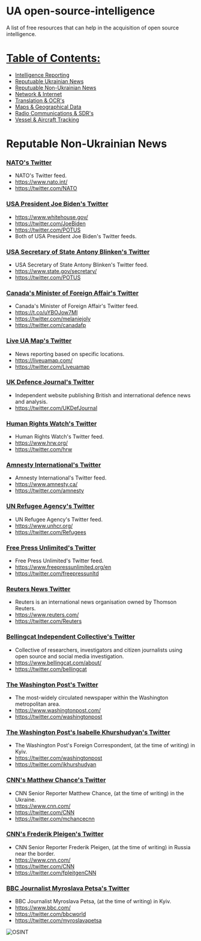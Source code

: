 # UA open-source-intelligence
A list of free resources that can help in the acquisition of open source intelligence.

# [Table of Contents:](/README.md)
* [Intelligence Reporting](/README.md)
* [Reputuable Ukrainian News](/reputable-ukrainian-news.md)
* [Reputuable Non-Ukrainian News](/reputable-non-ukrainian-news.md)
* [Network & Internet](/network-internet.md)
* [Translation & OCR's](/translation-ocr.md)
* [Maps & Geographical Data](/maps-geographical-data.md)
* [Radio Communications & SDR's](/radio-communications.md)
* [Vessel & Aircraft Tracking](/vessel-aircraft-tracking.md)

# Reputable Non-Ukrainian News

### [NATO's Twitter](https://mobile.twitter.com/NATO)
* NATO's Twitter feed.
* https://www.nato.int/
* https://twitter.com/NATO

### [USA President Joe Biden's Twitter](https://mobile.twitter.com/JoeBiden)
* https://www.whitehouse.gov/
* https://twitter.com/JoeBiden
* https://twitter.com/POTUS
* Both of USA President Joe Biden's Twitter feeds.

### [USA Secretary of State Antony Blinken's Twitter](https://mobile.twitter.com/POTUS)
* USA Secretary of State Antony Blinken's Twitter feed.
* https://www.state.gov/secretary/
* https://twitter.com/POTUS

### [Canada's Minister of Foreign Affair's Twitter](https://twitter.com/melaniejoly?lang=en)
* Canada's Minister of Foreign Affair's Twitter feed.
* https://t.co/uYBOJow7MI
* https://twitter.com/melaniejoly
* https://twitter.com/canadafp

### [Live UA Map's Twitter](https://twitter.com/Liveuamap)
* News reporting based on specific locations.
* https://liveuamap.com/
* https://twitter.com/Liveuamap

### [UK Defence Journal's Twitter](https://twitter.com/UKDefJournal)
* Independent website publishing British and international defence news and analysis.
* https://twitter.com/UKDefJournal

### [Human Rights Watch's Twitter](https://twitter.com/hrw)
* Human Rights Watch's Twitter feed.
* https://www.hrw.org/
* https://twitter.com/hrw

### [Amnesty International's Twitter](https://twitter.com/amnesty)
* Amnesty International's Twitter feed.
* https://www.amnesty.ca/
* https://twitter.com/amnesty

### [UN Refugee Agency's Twitter](https://twitter.com/Refugees)
* UN Refugee Agency's Twitter feed.
* https://www.unhcr.org/
* https://twitter.com/Refugees

### [Free Press Unlimited's Twitter](https://twitter.com/freepressunltd)
* Free Press Unlimited's Twitter feed.
* https://www.freepressunlimited.org/en
* https://twitter.com/freepressunltd

### [Reuters News Twitter](https://www.reuters.com/)
* Reuters is an international news organisation owned by Thomson Reuters.
* https://www.reuters.com/
* https://twitter.com/Reuters

### [Bellingcat Independent Collective's Twitter](https://twitter.com/bellingcat)
* Collective of researchers, investigators and citizen journalists using open source and social media investigation.
* https://www.bellingcat.com/about/
* https://twitter.com/bellingcat

### [The Washington Post's Twitter](https://twitter.com/washingtonpost)
* The most-widely circulated newspaper within the Washington metropolitan area.
* https://www.washingtonpost.com/
* https://twitter.com/washingtonpost

### [The Washington Post's Isabelle Khurshudyan's Twitter](https://twitter.com/ikhurshudyan)
* The Washington Post's Foreign Correspondent, (at the time of writing) in Kyiv.
* https://twitter.com/washingtonpost
* https://twitter.com/ikhurshudyan

### [CNN's Matthew Chance's Twitter](https://twitter.com/mchancecnn)
* CNN Senior Reporter Matthew Chance, (at the time of writing) in the Ukraine.
* https://www.cnn.com/
* https://twitter.com/CNN
* https://twitter.com/mchancecnn

### [CNN's Frederik Pleigen's Twitter](https://twitter.com/fpleitgenCNN)
* CNN Senior Reporter Frederik Pleigen, (at the time of writing) in Russia near the border.
* https://www.cnn.com/
* https://twitter.com/CNN
* https://twitter.com/fpleitgenCNN

### [BBC Journalist Myroslava Petsa's Twitter](https://twitter.com/myroslavapetsa)
* BBC Journalist Myroslava Petsa, (at the time of writing) in Kyiv.
* https://www.bbc.com/
* https://twitter.com/bbcworld
* https://twitter.com/myroslavapetsa

![OSINT](https://raw.githubusercontent.com/jaybitdesign/open-source-intelligence/main/osint.png)

